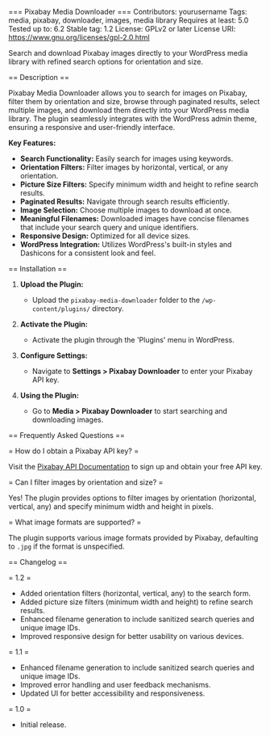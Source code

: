 === Pixabay Media Downloader ===
Contributors: yourusername
Tags: media, pixabay, downloader, images, media library
Requires at least: 5.0
Tested up to: 6.2
Stable tag: 1.2
License: GPLv2 or later
License URI: https://www.gnu.org/licenses/gpl-2.0.html

Search and download Pixabay images directly to your WordPress media library with refined search options for orientation and size.

== Description ==

Pixabay Media Downloader allows you to search for images on Pixabay, filter them by orientation and size, browse through paginated results, select multiple images, and download them directly into your WordPress media library. The plugin seamlessly integrates with the WordPress admin theme, ensuring a responsive and user-friendly interface.

**Key Features:**
- **Search Functionality:** Easily search for images using keywords.
- **Orientation Filters:** Filter images by horizontal, vertical, or any orientation.
- **Picture Size Filters:** Specify minimum width and height to refine search results.
- **Paginated Results:** Navigate through search results efficiently.
- **Image Selection:** Choose multiple images to download at once.
- **Meaningful Filenames:** Downloaded images have concise filenames that include your search query and unique identifiers.
- **Responsive Design:** Optimized for all device sizes.
- **WordPress Integration:** Utilizes WordPress's built-in styles and Dashicons for a consistent look and feel.

== Installation ==

1. **Upload the Plugin:**
   - Upload the `pixabay-media-downloader` folder to the `/wp-content/plugins/` directory.

2. **Activate the Plugin:**
   - Activate the plugin through the 'Plugins' menu in WordPress.

3. **Configure Settings:**
   - Navigate to **Settings > Pixabay Downloader** to enter your Pixabay API key.

4. **Using the Plugin:**
   - Go to **Media > Pixabay Downloader** to start searching and downloading images.

== Frequently Asked Questions ==

= How do I obtain a Pixabay API key? =

Visit the [Pixabay API Documentation](https://pixabay.com/api/docs/) to sign up and obtain your free API key.

= Can I filter images by orientation and size? =

Yes! The plugin provides options to filter images by orientation (horizontal, vertical, any) and specify minimum width and height in pixels.

= What image formats are supported? =

The plugin supports various image formats provided by Pixabay, defaulting to `.jpg` if the format is unspecified.

== Changelog ==

= 1.2 =
* Added orientation filters (horizontal, vertical, any) to the search form.
* Added picture size filters (minimum width and height) to refine search results.
* Enhanced filename generation to include sanitized search queries and unique image IDs.
* Improved responsive design for better usability on various devices.

= 1.1 =
* Enhanced filename generation to include sanitized search queries and unique image IDs.
* Improved error handling and user feedback mechanisms.
* Updated UI for better accessibility and responsiveness.

= 1.0 =
* Initial release.
